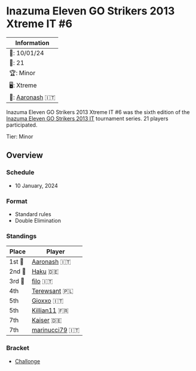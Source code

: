 # Inazuma Eleven GO Strikers 2013 Xtreme IT #6

|Information|
|-|
|:calendar:: 10/01/24|
|:busts_in_silhouette:: 21|
|:trophy:: Minor|
|:desktop_computer:: Xtreme|
|:1st_place_medal:: [Aaronash](../../players/italian/aaronash.md) :it:|

Inazuma Eleven GO Strikers 2013 Xtreme IT #6 was the sixth edition of the [Inazuma Eleven GO Strikers 2013 IT](itmain.md) tournament series. 21 players participated.

Tier: Minor

## Overview

### Schedule
- 10 January, 2024

### Format
- Standard rules
- Double Elimination

### Standings

|Place|Player|
|-|-|
|1st :1st_place_medal:|[Aaronash](../../players/italian/aaronash.md) :it:|
|2nd :2nd_place_medal:|[Haku](../../players/german/haku.md) :de:||
|3rd :3rd_place_medal:|[filo](../../players/italian/filo.md) :it:|
|4th|[Terewsant](../../players/polish/terewsant.md) :poland:|
|5th|[Gioxxo](../../players/italian/gioxxo.md) :it:|
|5th|[Killian11](../../players/french/killian11.md) :fr:|
|7th|[Kaiser](../../players/german/apollo.md) :de:|
|7th|[marinucci79](../../players/italian/marinucci79.md) :it:|

### Bracket
- [Challonge](https://challonge.com/xtreme6ita)